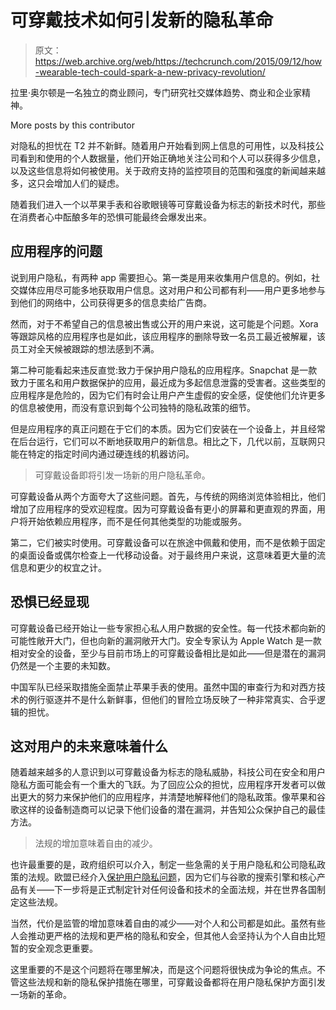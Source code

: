 # 可穿戴技术如何引发新的隐私革命

> 原文：<https://web.archive.org/web/https://techcrunch.com/2015/09/12/how-wearable-tech-could-spark-a-new-privacy-revolution/>

拉里·奥尔顿是一名独立的商业顾问，专门研究社交媒体趋势、商业和企业家精神。

More posts by this contributor

对隐私的担忧在 T2 并不新鲜。随着用户开始看到网上信息的可用性，以及科技公司看到和使用的个人数据量，他们开始正确地关注公司和个人可以获得多少信息，以及这些信息将如何被使用。关于政府支持的监控项目的范围和强度的新闻越来越多，这只会增加人们的疑虑。

随着我们进入一个以苹果手表和谷歌眼镜等可穿戴设备为标志的新技术时代，那些在消费者心中酝酿多年的恐惧可能最终会爆发出来。

## 应用程序的问题

说到用户隐私，有两种 app 需要担心。第一类是用来收集用户信息的。例如，社交媒体应用尽可能多地获取用户信息。这对用户和公司都有利——用户更多地参与到他们的网络中，公司获得更多的信息卖给广告商。

然而，对于不希望自己的信息被出售或公开的用户来说，这可能是个问题。Xora 等跟踪风格的应用程序也是如此，该应用程序的删除导致一名员工最近被解雇，该员工对全天候被跟踪的想法感到不满。

第二种可能看起来违反直觉:致力于保护用户隐私的应用程序。Snapchat 是一款致力于匿名和用户数据保护的应用，最近成为多起信息泄露的受害者。这些类型的应用程序是危险的，因为它们有时会让用户产生虚假的安全感，促使他们允许更多的信息被使用，而没有意识到每个公司独特的隐私政策的细节。

但是应用程序的真正问题在于它们的本质。因为它们安装在一个设备上，并且经常在后台运行，它们可以不断地获取用户的新信息。相比之下，几代以前，互联网只能在特定的指定时间内通过硬连线的机器访问。

> 可穿戴设备即将引发一场新的用户隐私革命。

可穿戴设备从两个方面夸大了这些问题。首先，与传统的网络浏览体验相比，他们增加了应用程序的受欢迎程度。因为可穿戴设备有更小的屏幕和更直观的界面，用户将开始依赖应用程序，而不是任何其他类型的功能或服务。

第二，它们被实时使用。可穿戴设备可以在旅途中佩戴和使用，而不是依赖于固定的桌面设备或偶尔检查上一代移动设备。对于最终用户来说，这意味着更大量的流信息和更少的权宜之计。

## 恐惧已经显现

可穿戴设备已经开始让一些专家担心私人用户数据的安全性。每一代技术都向新的可能性敞开大门，但也向新的漏洞敞开大门。安全专家认为 Apple Watch 是一款相对安全的设备，至少与目前市场上的可穿戴设备相比是如此——但是潜在的漏洞仍然是一个主要的未知数。

中国军队已经采取措施全面禁止苹果手表的使用。虽然中国的审查行为和对西方技术的例行驱逐并不是什么新鲜事，但他们的冒险立场反映了一种非常真实、合乎逻辑的担忧。

## 这对用户的未来意味着什么

随着越来越多的人意识到以可穿戴设备为标志的隐私威胁，科技公司在安全和用户隐私方面可能会有一个重大的飞跃。为了回应公众的担忧，应用程序开发者可以做出更大的努力来保护他们的应用程序，并清楚地解释他们的隐私政策。像苹果和谷歌这样的设备制造商可以记录下他们设备的潜在漏洞，并告知公众保护自己的最佳方法。

> 法规的增加意味着自由的减少。

也许最重要的是，政府组织可以介入，制定一些急需的关于用户隐私和公司隐私政策的法规。欧盟已经介入[保护用户隐私问题](https://web.archive.org/web/20230311111137/http://www.wsj.com/articles/eu-privacy-watchdogs-warn-google-about-its-policy-1411666047)，因为它们与谷歌的搜索引擎和核心产品有关——下一步将是正式制定针对任何设备和技术的全面法规，并在世界各国制定这些法规。

当然，代价是监管的增加意味着自由的减少——对个人和公司都是如此。虽然有些人会推动更严格的法规和更严格的隐私和安全，但其他人会坚持认为个人自由比短暂的安全观念更重要。

这里重要的不是这个问题将在哪里解决，而是这个问题将很快成为争论的焦点。不管这些法规和新的隐私保护措施在哪里，可穿戴设备都将在用户隐私保护方面引发一场新的革命。